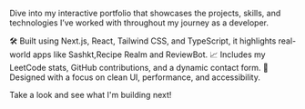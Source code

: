 Dive into my interactive portfolio that showcases the projects, skills, and technologies I’ve worked with throughout my journey as a developer.

🛠️ Built using Next.js, React, Tailwind CSS, and TypeScript, it highlights real-world apps like Sashkt,Recipe Realm and ReviewBot.
📈 Includes my LeetCode stats, GitHub contributions, and a dynamic contact form.
🎯 Designed with a focus on clean UI, performance, and accessibility.

Take a look and see what I'm building next!
